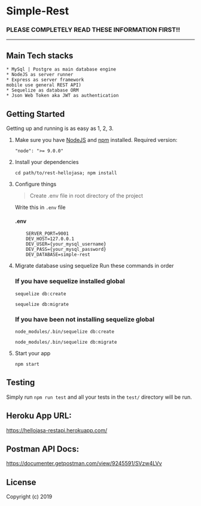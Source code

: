 # Simple-Rest

### PLEASE COMPLETELY READ THESE INFORMATION FIRST!!

---

## Main Tech stacks

    * MySql | Postgre as main database engine
    * NodeJS as server runner
    * Express as server framework
    mobile use general REST API)
    * Sequelize as database ORM
    * Json Web Token aka JWT as authentication

## Getting Started

Getting up and running is as easy as 1, 2, 3.

1.  Make sure you have [NodeJS](https://nodejs.org/) and [npm](https://www.npmjs.com/) installed.
    Required version:
    ```
    "node": ">= 9.0.0"
    ```
2.  Install your dependencies

    ```
    cd path/to/rest-hellojasa; npm install
    ```

3.  Configure things

    > Create .env file in root directory of the project

    Write this in `.env` file

    #### .env

    ```
        SERVER_PORT=9001
        DEV_HOST=127.0.0.1
        DEV_USER={your_mysql_username}
        DEV_PASS={your_mysql_password}
        DEV_DATABASE=simple-rest
    ```

4.  Migrate database using sequelize
    Run these commands in order

    ### If you have sequelize installed global

    ```
    sequelize db:create
    ```

    ```
    sequelize db:migrate
    ```

    ### If you have been not installing sequelize global

    ```
    node_modules/.bin/sequelize db:create
    ```

    ```
    node_modules/.bin/sequelize db:migrate
    ```

6.  Start your app

    ```
    npm start
    ```

## Testing

Simply run `npm run test` and all your tests in the `test/` directory will be run.

## Heroku App URL:
https://hellojasa-restapi.herokuapp.com/

## Postman API Docs:
https://documenter.getpostman.com/view/9245591/SVzw4LVv

## License

Copyright (c) 2019
